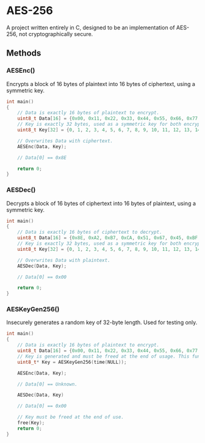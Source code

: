 # AES-256

A project written entirely in C, designed to be an implementation of AES-256, not cryptographically secure.

## Methods

### AESEnc()

Encrypts a block of 16 bytes of plaintext into 16 bytes of ciphertext, using a symmetric key.

```C
int main()
{
    // Data is exactly 16 bytes of plaintext to encrypt.
    uint8_t Data[16] = {0x00, 0x11, 0x22, 0x33, 0x44, 0x55, 0x66, 0x77, 0x88, 0x99, 0xAA, 0xBB, 0xCC, 0xDD, 0xEE, 0xFF};
    // Key is exactly 32 bytes, used as a symmetric key for both encryption and decryption.
    uint8_t Key[32] = {0, 1, 2, 3, 4, 5, 6, 7, 8, 9, 10, 11, 12, 13, 14, 15, 16, 17, 18, 19, 20, 21, 22, 23, 24, 25, 26, 27, 28, 29, 30, 31};

    // Overwrites Data with ciphertext.
    AESEnc(Data, Key);

    // Data[0] == 0x8E

    return 0;
}
```

### AESDec()

Decrypts a block of 16 bytes of ciphertext into 16 bytes of plaintext, using a symmetric key.

```C
int main()
{
    // Data is exactly 16 bytes of ciphertext to decrypt.
    uint8_t Data[16] = {0x8E, 0xA2, 0xB7, 0xCA, 0x51, 0x67, 0x45, 0xBF, 0xEA, 0xFC, 0x49, 0x90, 0x4B, 0x49, 0x60, 0x89};
    // Key is exactly 32 bytes, used as a symmetric key for both encryption and decryption.
    uint8_t Key[32] = {0, 1, 2, 3, 4, 5, 6, 7, 8, 9, 10, 11, 12, 13, 14, 15, 16, 17, 18, 19, 20, 21, 22, 23, 24, 25, 26, 27, 28, 29, 30, 31};

    // Overwrites Data with plaintext.
    AESDec(Data, Key);

    // Data[0] == 0x00

    return 0;
}
```

### AESKeyGen256()

Insecurely generates a random key of 32-byte length. Used for testing only.

```C
int main()
{
    // Data is exactly 16 bytes of plaintext to encrypt.
    uint8_t Data[16] = {0x00, 0x11, 0x22, 0x33, 0x44, 0x55, 0x66, 0x77, 0x88, 0x99, 0xAA, 0xBB, 0xCC, 0xDD, 0xEE, 0xFF};
    // Key is generated and must be freed at the end of usage. This function is highly insecure, only use for testing.
    uint8_t* Key = AESKeyGen256(time(NULL));

    AESEnc(Data, Key);

    // Data[0] == Unknown.

    AESDec(Data, Key)

    // Data[0] == 0x00

    // Key must be freed at the end of use.
    free(Key);
    return 0;
}
```
